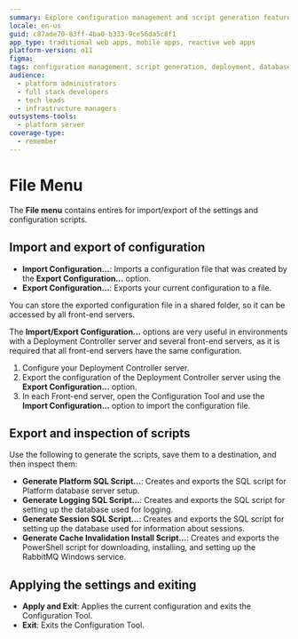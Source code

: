 ```yaml
---
summary: Explore configuration management and script generation features in OutSystems 11 (O11) for efficient deployment across servers.
locale: en-us
guid: c87ade70-83ff-4ba0-b333-9ce56da5c8f1
app_type: traditional web apps, mobile apps, reactive web apps
platform-version: o11
figma:
tags: configuration management, script generation, deployment, database setup, platform server configuration
audience:
  - platform administrators
  - full stack developers
  - tech leads
  - infrastructure managers
outsystems-tools:
  - platform server
coverage-type:
  - remember
---
```


# File Menu

The **File menu** contains entires for import/export of the settings and configuration scripts.

## Import and export of configuration

* **Import Configuration...**: Imports a configuration file that was created by the **Export Configuration...** option.
* **Export Configuration...**: Exports your current configuration to a file.

You can store the exported configuration file in a shared folder, so it can be accessed by all front-end servers.

The **Import/Export Configuration...** options are very useful in environments with a Deployment Controller server and several front-end servers, as it is required that all front-end servers have the same configuration. 

1. Configure your Deployment Controller server.
1. Export the configuration of the Deployment Controller server using the **Export Configuration...** option.
1. In each Front-end server, open the Configuration Tool and use the **Import Configuration...** option to import the configuration file.

## Export and inspection of scripts

Use the following to generate the scripts, save them to a destination, and then inspect them:

* **Generate Platform SQL Script...**: Creates and exports the SQL script for Platform database server setup.
* **Generate Logging SQL Script...**: Creates and exports the SQL script for setting up the database used for logging.
* **Generate Session SQL Script...**: Creates and exports the SQL script for setting up the database used for information about sessions.
* **Generate Cache Invalidation Install Script...**: Creates and exports the PowerShell script for downloading, installing, and setting up the RabbitMQ Windows service.

## Applying the settings and exiting

* **Apply and Exit**: Applies the current configuration and exits the Configuration Tool.
* **Exit**: Exits the Configuration Tool.
